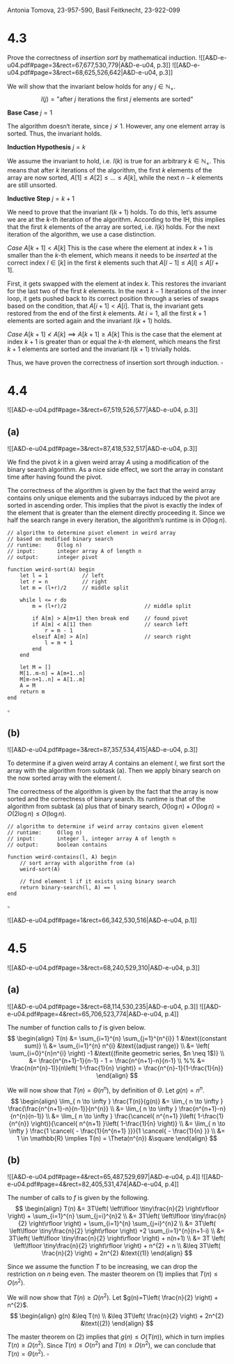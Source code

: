 
Antonia Tomova, 23-957-590,
Basil Feitknecht, 23-922-099



# 4.3
Prove the correctness of *insertion sort* by mathematical induction.
![[A&D-e-u04.pdf#page=3&rect=67,677,530,779|A&D-e-u04, p.3]]
![[A&D-e-u04.pdf#page=3&rect=68,625,526,642|A&D-e-u04, p.3]]

We will show that the invariant below holds for any $j \in \mathbb{N}_{+}$.
$$
I(j) = \text{"after $j$ iterations the first $j$ elements are sorted“}
$$

**Base Case** $j = 1$

The algorithm doesn‘t iterate, since $j \not> 1$. However, any one element array is sorted. Thus, the invariant holds.


**Induction Hypothesis** $j=k$

We assume the invariant to hold, i.e. $I(k)$ is true for an arbitrary $k\in \mathbb{N}_{+}$. This means that after $k$ iterations of the algorithm, the first $k$ elements of the array are now sorted, $A[1] \leq A[2] \leq \dots \leq A[k]$, while the next $n-k$ elements are still unsorted.


**Inductive Step** $j=k+1$

We need to prove that the invariant $I(k+1)$ holds. To do this, let‘s assume we are at the $k$-th iteration of the algorithm. According to the $\mathrm{IH}$, this implies that the first $k$ elements of the array are sorted, i.e. $I(k)$ holds. For the next iteration of the algorithm, we use a case distinction.

*Case* $A[k+1] < A[k]$
This is the case where the element at index $k+1$ is smaller than the $k$-th element, which means it needs to be *inserted* at the correct index $l \in [k]$ in the first $k$ elements such that $A[l-1] \leq A[l] \leq A[l+1]$.

First, it gets swapped with the element at index $k$. This restores the invariant for the last two of the first $k$ elements. In the next $k-1$ iterations of the inner loop, it gets pushed back to its correct position through a series of swaps based on the condition, that $A[i+1]< A[i]$. That is, the invariant gets restored from the end of the first $k$ elements. At $i=1$, all the first $k+1$ elements are sorted again and the invariant $I(k+1)$ holds.


*Case* $A[k+1] \not< A[k] \implies A[k+1] \geq A[k]$
This is the case that the element at index $k+1$ is greater than or equal the $k$-th element, which means the first $k+1$ elements are sorted and the invariant $I(k+1)$ trivially holds.

Thus, we have proven the correctness of insertion sort through induction.
$\square$

<div class="page-break" style="page-break-before: always;"></div>


# 4.4
![[A&D-e-u04.pdf#page=3&rect=67,519,526,577|A&D-e-u04, p.3]]

## (a)
![[A&D-e-u04.pdf#page=3&rect=87,418,532,517|A&D-e-u04, p.3]]

We find the pivot $k$ in a given weird array $A$ using a modification of the binary search algorithm. As a nice side effect, we sort the array in constant time after having found the pivot.

The correctness of the algorithm is given by the fact that the weird array contains only unique elements and the subarrays induced by the pivot are sorted in ascending order. This implies that the pivot is exactly the index of the element that is greater than the element directly proceeding it. Since we half the search range in every iteration, the algorithm’s runtime is in $O(\log n)$.

```
// algorithm to determine pivot element in weird array
// based on modified binary search
// runtime:		O(log n)
// input:		integer array A of length n
// output: 		integer pivot

function weird-sort(A) begin
	let l = 1			// left
	let r = n			// right
	let m = (l+r)/2		// middle split
	
	while l <= r do
		m = (l+r)/2							// middle split
		
		if A[m] > A[m+1] then break end		// found pivot
		if A[m] < A[1] then					// search left
			r = m - 1
		elseif A[m] > A[n]					// search right
			l = m + 1
		end
	end
	
	let M = []
	M[1..m-n] = A[m+1..n]
	M[m-n+1..n] = A[1..m]
	A = M	
	return m
end
```
$\square$

<div class="page-break" style="page-break-before: always;"></div>

## (b)
![[A&D-e-u04.pdf#page=3&rect=87,357,534,415|A&D-e-u04, p.3]]

To determine if a given weird array $A$ contains an element $l$, we first sort the array with the algorithm from subtask (a). Then we apply binary search on the now sorted array with the element $l$.

The correctness of the algorithm is given by the fact that the array is now sorted and the correctness of binary search. Its runtime is that of the algorithm from subtask (a) plus that of binary search, $O(\log n) + O(\log n) = O(2\log n) \leq O(\log n)$.

```
// algorithm to determine if weird array contains given element
// runtime:		O(log n)
// input:		integer l, integer array A of length n
// output:		boolean contains
 
function weird-contains(l, A) begin
	// sort array with algorithm from (a)
	weird-sort(A)
	
	// find element l if it exists using binary search
	return binary-search(l, A) == l
end
```
$\square$

<div class="page-break" style="page-break-before: always;"></div>


![[A&D-e-u04.pdf#page=1&rect=66,342,530,516|A&D-e-u04, p.1]]
# 4.5
![[A&D-e-u04.pdf#page=3&rect=68,240,529,310|A&D-e-u04, p.3]]

## (a)
![[A&D-e-u04.pdf#page=3&rect=68,114,530,235|A&D-e-u04, p.3]]
![[A&D-e-u04.pdf#page=4&rect=65,706,523,774|A&D-e-u04, p.4]]

The number of function calls to $f$ is given below.
$$
\begin{align}
T(n) &= \sum_{i=1}^{n} \sum_{j=1}^{n^{i}} 1 &\text{(constant sum)} \\
&= \sum_{i=1}^{n} n^{i} &\text{(adjust range)} \\
&= \left( \sum_{i=0}^{n}n^{i} \right) -1 &\text{(finite geometric series, $n \neq 1$)} \\
&= \frac{n^{n+1}-1}{n-1} - 1 = \frac{n^{n+1}-n}{n-1} \\
%% &= \frac{n(n^{n}-1)}{n\left( 1-\frac{1}{n} \right)} = \frac{n^{n}-1}{1-\frac{1}{n}}
\end{align}
$$

We will now show that $T(n) = \Theta(n^{n})$, by definition of $\Theta$. Let $g(n)=n^{n}$.
$$
\begin{align}
\lim_{ n \to \infty } \frac{T(n)}{g(n)} &= \lim_{ n \to \infty } \frac{\frac{n^{n+1}-n}{n-1}}{n^{n}} \\
&= \lim_{ n \to \infty } \frac{n^{n+1}-n}{n^{n}(n-1)} \\
&= \lim_{ n \to \infty } \frac{\cancel{ n^{n+1} }\left( 1-\frac{1}{n^{n}} \right)}{\cancel{ n^{n+1} }\left( 1-\frac{1}{n} \right)} \\
&= \lim_{ n \to \infty } \frac{1 \cancel{ - \frac{1}{n^{n+1} }}}{1 \cancel{ - \frac{1}{n} }} \\
&= 1 \in \mathbb{R} \implies T(n) = \Theta(n^{n}) &\square
\end{align}
$$

<div class="page-break" style="page-break-before: always;"></div>

## (b)
![[A&D-e-u04.pdf#page=4&rect=65,487,529,697|A&D-e-u04, p.4]]
![[A&D-e-u04.pdf#page=4&rect=82,405,531,474|A&D-e-u04, p.4]]

The number of calls to $f$ is given by the following.
$$
\begin{align}
T(n) &= 3T\left( \left\lfloor \tiny\frac{n}{2} \right\rfloor  \right) + \sum_{i=1}^{n} \sum_{j=i}^{n}2 \\
&= 3T\left( \left\lfloor \tiny\frac{n}{2} \right\rfloor  \right) + \sum_{i=1}^{n} \sum_{j=i}^{n}2 \\
&= 3T\left( \left\lfloor  \tiny\frac{n}{2} \right\rfloor \right) +2 \sum_{i=1}^{n}(n+1-i) \\
&= 3T\left( \left\lfloor \tiny\frac{n}{2} \right\rfloor  \right) + n(n+1) \\
&= 3T \left( \left\lfloor \tiny\frac{n}{2}  \right\rfloor  \right) + n^{2} + n \\
&\leq 3T\left( \frac{n}{2} \right) + 2n^{2} &\text{(1)}
\end{align}
$$

Since we assume the function $T$ to be increasing, we can drop the restriction on $n$ being even. The master theorem on $(1)$ implies that $T(n) \leq O(n^{2})$.

We will now show that $T(n) \geq \Omega(n^{2})$. Let $g(n)=T\left( \frac{n}{2} \right) + n^{2}$.
$$
\begin{align}
g(n) &\leq T(n) \\
&\leq 3T\left( \frac{n}{2} \right) + 2n^{2} &\text{(2)}
\end{align}
$$

The master theorem on $(2)$ implies that $g(n) \leq O(T(n))$, which in turn implies $T(n) \geq \Omega(n^{2})$. Since $T(n) \leq O(n^{2})$ and $T(n)\geq \Omega(n^{2})$, we can conclude that $T(n) =\Theta(n^{2})$.
$\square$
